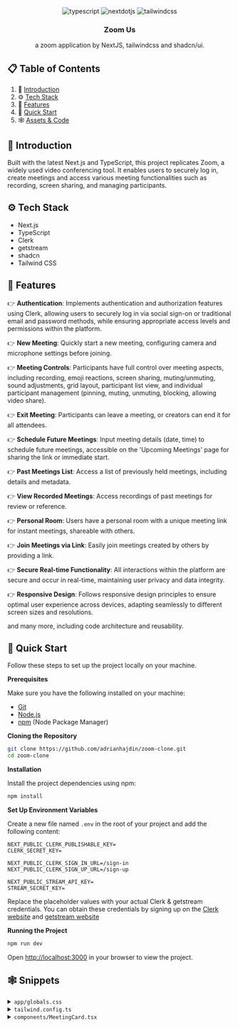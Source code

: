 <div align="center">
  <div>
    <img src="https://img.shields.io/badge/-TypeScript-black?style=for-the-badge&logoColor=white&logo=typescript&color=3178C6" alt="typescript" />
    <img src="https://img.shields.io/badge/-Next_JS-black?style=for-the-badge&logoColor=white&logo=nextdotjs&color=000000" alt="nextdotjs" />
    <img src="https://img.shields.io/badge/-Tailwind_CSS-black?style=for-the-badge&logoColor=white&logo=tailwindcss&color=06B6D4" alt="tailwindcss" />
  </div>

  <h3 align="center">Zoom Us</h3>

   <div align="center">
     a zoom application by NextJS, tailwindcss and shadcn/ui.
    </div>
</div>

## 📋 <a name="table">Table of Contents</a>

1. 🤖 [Introduction](#introduction)
2. ⚙️ [Tech Stack](#tech-stack)
3. 🔋 [Features](#features)
4. 🤸 [Quick Start](#quick-start)
5. 🕸️ [Assets & Code](#snippets)

## <a name="introduction">🤖 Introduction</a>

Built with the latest Next.js and TypeScript, this project replicates Zoom, a widely used video conferencing tool. It enables users to securely log in, create meetings and access various meeting functionalities such as recording, screen sharing, and managing participants.

## <a name="tech-stack">⚙️ Tech Stack</a>

- Next.js
- TypeScript
- Clerk
- getstream
- shadcn
- Tailwind CSS

## <a name="features">🔋 Features</a>

👉 **Authentication**: Implements authentication and authorization features using Clerk, allowing users to securely log in via social sign-on or traditional email and password methods, while ensuring appropriate access levels and permissions within the platform.

👉 **New Meeting**: Quickly start a new meeting, configuring camera and microphone settings before joining.

👉 **Meeting Controls**: Participants have full control over meeting aspects, including recording, emoji reactions, screen sharing, muting/unmuting, sound adjustments, grid layout, participant list view, and individual participant management (pinning, muting, unmuting, blocking, allowing video share).

👉 **Exit Meeting**: Participants can leave a meeting, or creators can end it for all attendees.

👉 **Schedule Future Meetings**: Input meeting details (date, time) to schedule future meetings, accessible on the 'Upcoming Meetings' page for sharing the link or immediate start.

👉 **Past Meetings List**: Access a list of previously held meetings, including details and metadata.

👉 **View Recorded Meetings**: Access recordings of past meetings for review or reference.

👉 **Personal Room**: Users have a personal room with a unique meeting link for instant meetings, shareable with others.

👉 **Join Meetings via Link**: Easily join meetings created by others by providing a link.

👉 **Secure Real-time Functionality**: All interactions within the platform are secure and occur in real-time, maintaining user privacy and data integrity.

👉 **Responsive Design**: Follows responsive design principles to ensure optimal user experience across devices, adapting seamlessly to different screen sizes and resolutions.

and many more, including code architecture and reusability.

## <a name="quick-start">🤸 Quick Start</a>

Follow these steps to set up the project locally on your machine.

**Prerequisites**

Make sure you have the following installed on your machine:

- [Git](https://git-scm.com/)
- [Node.js](https://nodejs.org/en)
- [npm](https://www.npmjs.com/) (Node Package Manager)

**Cloning the Repository**

```bash
git clone https://github.com/adrianhajdin/zoom-clone.git
cd zoom-clone
```

**Installation**

Install the project dependencies using npm:

```bash
npm install
```

**Set Up Environment Variables**

Create a new file named `.env` in the root of your project and add the following content:

```env
NEXT_PUBLIC_CLERK_PUBLISHABLE_KEY=
CLERK_SECRET_KEY=

NEXT_PUBLIC_CLERK_SIGN_IN_URL=/sign-in
NEXT_PUBLIC_CLERK_SIGN_UP_URL=/sign-up

NEXT_PUBLIC_STREAM_API_KEY=
STREAM_SECRET_KEY=
```

Replace the placeholder values with your actual Clerk & getstream credentials. You can obtain these credentials by signing up on the [Clerk website](https://clerk.com/) and [getstream website](https://getstream.io/)

**Running the Project**

```bash
npm run dev
```

Open [http://localhost:3000](http://localhost:3000) in your browser to view the project.

## <a name="snippets">🕸️ Snippets</a>

<details>
<summary><code>app/globals.css</code></summary>

```css
@tailwind base;
@tailwind components;
@tailwind utilities;

* {
  margin: 0;
  padding: 0;
  box-sizing: border-box;
}

/* ======== stream css overrides ======== */
.str-video__call-stats {
  max-width: 500px;
  position: relative;
}

.str-video__speaker-layout__wrapper {
  max-height: 700px;
}

.str-video__participant-details {
  color: white;
}

.str-video__menu-container {
  color: white;
}

.str-video__notification {
  color: white;
}

.str-video__participant-list {
  background-color: #1c1f2e;
  padding: 10px;
  border-radius: 10px;
  color: white;
  height: 100%;
}

.str-video__call-controls__button {
  height: 40px;
}

.glassmorphism {
  background: rgba(255, 255, 255, 0.25);
  backdrop-filter: blur(4px);
  -webkit-backdrop-filter: blur(4px);
}
.glassmorphism2 {
  background: rgba(18, 17, 17, 0.25);
  backdrop-filter: blur(8px);
  -webkit-backdrop-filter: blur(8px);
}

/* ==== clerk class override ===== */

.cl-userButtonPopoverActionButtonIcon {
  color: white;
}

.cl-logoBox {
  height: 40px;
}
.cl-dividerLine {
  background: #252a41;
  height: 2px;
}

.cl-socialButtonsIconButton {
  border: 3px solid #565761;
}

.cl-internal-wkkub3 {
  color: white;
}
.cl-userButtonPopoverActionButton {
  color: white;
}

/* =============================== */

@layer utilities {
  .flex-center {
    @apply flex justify-center items-center;
  }

  .flex-between {
    @apply flex justify-between items-center;
  }
}

/* animation */

.show-block {
  width: 100%;
  max-width: 350px;
  display: block;
  animation: show 0.7s forwards linear;
}

@keyframes show {
  0% {
    animation-timing-function: ease-in;
    width: 0%;
  }

  100% {
    animation-timing-function: ease-in;
    width: 100%;
  }
}
```

</details>

<details>
<summary><code>tailwind.config.ts</code></summary>

```typescript
import type { Config } from 'tailwindcss';

const config = {
  darkMode: ['class'],
  content: [
    './pages/**/*.{ts,tsx}',
    './components/**/*.{ts,tsx}',
    './app/**/*.{ts,tsx}',
    './src/**/*.{ts,tsx}',
  ],
  prefix: '',
  theme: {
    container: {
      center: true,
      padding: '2rem',
      screens: {
        '2xl': '1400px',
      },
    },
    extend: {
      colors: {
        dark: {
          1: '#1C1F2E',
          2: '#161925',
          3: '#252A41',
          4: '#1E2757',
        },
        blue: {
          1: '#0E78F9',
        },
        sky: {
          1: '#C9DDFF',
          2: '#ECF0FF',
          3: '#F5FCFF',
        },
        orange: {
          1: '#FF742E',
        },
        purple: {
          1: '#830EF9',
        },
        yellow: {
          1: '#F9A90E',
        },
      },
      keyframes: {
        'accordion-down': {
          from: { height: '0' },
          to: { height: 'var(--radix-accordion-content-height)' },
        },
        'accordion-up': {
          from: { height: 'var(--radix-accordion-content-height)' },
          to: { height: '0' },
        },
      },
      animation: {
        'accordion-down': 'accordion-down 0.2s ease-out',
        'accordion-up': 'accordion-up 0.2s ease-out',
      },
      backgroundImage: {
        hero: "url('/images/hero-background.png')",
      },
    },
  },
  plugins: [require('tailwindcss-animate')],
} satisfies Config;

export default config;
```

</details>

<details>
<summary><code>components/MeetingCard.tsx</code></summary>

```typescript
"use client";

import Image from "next/image";

import { cn } from "@/lib/utils";
import { Button } from "./ui/button";
import { avatarImages } from "@/constants";
import { useToast } from "./ui/use-toast";

interface MeetingCardProps {
  title: string;
  date: string;
  icon: string;
  isPreviousMeeting?: boolean;
  buttonIcon1?: string;
  buttonText?: string;
  handleClick: () => void;
  link: string;
}

const MeetingCard = ({
  icon,
  title,
  date,
  isPreviousMeeting,
  buttonIcon1,
  handleClick,
  link,
  buttonText,
}: MeetingCardProps) => {
  const { toast } = useToast();

  return (
    <section className="flex min-h-[258px] w-full flex-col justify-between rounded-[14px] bg-dark-1 px-5 py-8 xl:max-w-[568px]">
      <article className="flex flex-col gap-5">
        <Image src={icon} alt="upcoming" width={28} height={28} />
        <div className="flex justify-between">
          <div className="flex flex-col gap-2">
            <h1 className="text-2xl font-bold">{title}</h1>
            <p className="text-base font-normal">{date}</p>
          </div>
        </div>
      </article>
      <article className={cn("flex justify-center relative", {})}>
        <div className="relative flex w-full max-sm:hidden">
          {avatarImages.map((img, index) => (
            <Image
              key={index}
              src={img}
              alt="attendees"
              width={40}
              height={40}
              className={cn("rounded-full", { absolute: index > 0 })}
              style={{ top: 0, left: index * 28 }}
            />
          ))}
          <div className="flex-center absolute left-[136px] size-10 rounded-full border-[5px] border-dark-3 bg-dark-4">
            +5
          </div>
        </div>
        {!isPreviousMeeting && (
          <div className="flex gap-2">
            <Button onClick={handleClick} className="rounded bg-blue-1 px-6">
              {buttonIcon1 && (
                <Image src={buttonIcon1} alt="feature" width={20} height={20} />
              )}
              &nbsp; {buttonText}
            </Button>
            <Button
              onClick={() => {
                navigator.clipboard.writeText(link);
                toast({
                  title: "Link Copied",
                });
              }}
              className="bg-dark-4 px-6"
            >
              <Image
                src="/icons/copy.svg"
                alt="feature"
                width={20}
                height={20}
              />
              &nbsp; Copy Link
            </Button>
          </div>
        )}
      </article>
    </section>
  );
};

export default MeetingCard;
```

</details>

#
